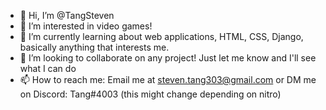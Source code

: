 - 👋 Hi, I’m @TangSteven
- 👀 I’m interested in video games!
- 🌱 I’m currently learning about web applications, HTML, CSS, Django, basically anything that interests me. 
- 💞️ I’m looking to collaborate on any project! Just let me know and I'll see what I can do
- 📫 How to reach me: Email me at steven.tang303@gmail.com or DM me on Discord: Tang#4003 (this might change depending on nitro)

<!---
TangSteven/TangSteven is a ✨ special ✨ repository because its `README.md` (this file) appears on your GitHub profile.
You can click the Preview link to take a look at your changes.
--->
